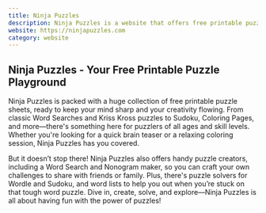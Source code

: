 ```yaml
---
title: Ninja Puzzles
description: Ninja Puzzles is a website that offers free printable puzzles.
website: https://ninjapuzzles.com
category: website
---
```

## Ninja Puzzles - Your Free Printable Puzzle Playground

Ninja Puzzles is packed with a huge collection of free printable puzzle sheets, ready to keep your mind sharp and your creativity flowing. From classic Word Searches and Kriss Kross puzzles to Sudoku, Coloring Pages, and more—there's something here for puzzlers of all ages and skill levels. Whether you're looking for a quick brain teaser or a relaxing coloring session, Ninja Puzzles has you covered.

But it doesn’t stop there! Ninja Puzzles also offers handy puzzle creators, including a Word Search and Nonogram maker, so you can craft your own challenges to share with friends or family. Plus, there's puzzle solvers for Wordle and Sudoku, and word lists to help you out when you’re stuck on that tough word puzzle. Dive in, create, solve, and explore—Ninja Puzzles is all about having fun with the power of puzzles!